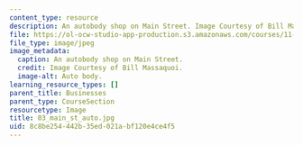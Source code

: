```yaml
---
content_type: resource
description: An autobody shop on Main Street. Image Courtesy of Bill Massaquoi.
file: https://ol-ocw-studio-app-production.s3.amazonaws.com/courses/11-945-springfield-studio-fall-2005/8c8be254442b35ed021abf120e4ce4f5_03_main_st_auto.jpg
file_type: image/jpeg
image_metadata:
  caption: An autobody shop on Main Street.
  credit: Image Courtesy of Bill Massaquoi.
  image-alt: Auto body.
learning_resource_types: []
parent_title: Businesses
parent_type: CourseSection
resourcetype: Image
title: 03_main_st_auto.jpg
uid: 8c8be254-442b-35ed-021a-bf120e4ce4f5
---
```

